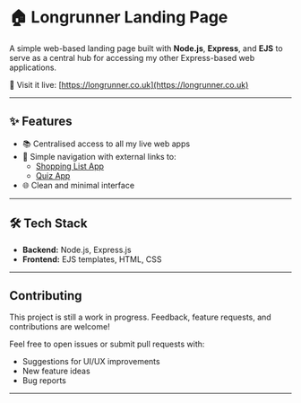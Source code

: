# 🏠 Longrunner Landing Page

A simple web-based landing page built with **Node.js**, **Express**, and **EJS** to serve as a central hub for accessing my other Express-based web applications.

🔗 Visit it live: [https://longrunner.co.uk](https://longrunner.co.uk)

---

## ✨ Features

- 📚 Centralised access to all my live web apps
- 🔗 Simple navigation with external links to:
  - [Shopping List App](https://slapp.longrunner.co.uk)
  - [Quiz App](https://quiz.longrunner.co.uk)
- 🌐 Clean and minimal interface

---

## 🛠️ Tech Stack

- **Backend:** Node.js, Express.js
- **Frontend:** EJS templates, HTML, CSS

---

## Contributing

This project is still a work in progress. Feedback, feature requests, and contributions are welcome!

Feel free to open issues or submit pull requests with:

- Suggestions for UI/UX improvements
- New feature ideas
- Bug reports

---